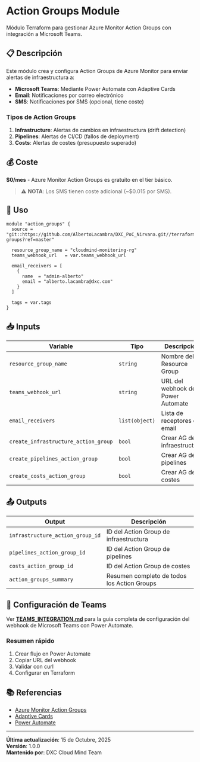 # Action Groups Module

Módulo Terraform para gestionar Azure Monitor Action Groups con integración a Microsoft Teams.

## 📋 Descripción

Este módulo crea y configura Action Groups de Azure Monitor para enviar alertas de infraestructura a:

- **Microsoft Teams**: Mediante Power Automate con Adaptive Cards
- **Email**: Notificaciones por correo electrónico  
- **SMS**: Notificaciones por SMS (opcional, tiene coste)

### Tipos de Action Groups

1. **Infrastructure**: Alertas de cambios en infraestructura (drift detection)
2. **Pipelines**: Alertas de CI/CD (fallos de deployment)
3. **Costs**: Alertas de costes (presupuesto superado)

## 💰 Coste

**$0/mes** - Azure Monitor Action Groups es gratuito en el tier básico.

> ⚠️ **NOTA**: Los SMS tienen coste adicional (~$0.015 por SMS).

## 🚀 Uso

```hcl
module "action_groups" {
  source = "git::https://github.com/AlbertoLacambra/DXC_PoC_Nirvana.git//terraform/modules/action-groups?ref=master"

  resource_group_name = "cloudmind-monitoring-rg"
  teams_webhook_url   = var.teams_webhook_url
  
  email_receivers = [
    {
      name  = "admin-alberto"
      email = "alberto.lacambra@dxc.com"
    }
  ]
  
  tags = var.tags
}
```

## 📥 Inputs

| Variable | Tipo | Descripción | Default | Requerido |
|----------|------|-------------|---------|-----------|
| `resource_group_name` | `string` | Nombre del Resource Group | - | ✅ |
| `teams_webhook_url` | `string` | URL del webhook de Power Automate | `null` | ❌ |
| `email_receivers` | `list(object)` | Lista de receptores de email | `[]` | ❌ |
| `create_infrastructure_action_group` | `bool` | Crear AG de infraestructura | `true` | ❌ |
| `create_pipelines_action_group` | `bool` | Crear AG de pipelines | `true` | ❌ |
| `create_costs_action_group` | `bool` | Crear AG de costes | `true` | ❌ |

## 📤 Outputs

| Output | Descripción |
|--------|-------------|
| `infrastructure_action_group_id` | ID del Action Group de infraestructura |
| `pipelines_action_group_id` | ID del Action Group de pipelines |
| `costs_action_group_id` | ID del Action Group de costes |
| `action_groups_summary` | Resumen completo de todos los Action Groups |

## 🔧 Configuración de Teams

Ver **[TEAMS_INTEGRATION.md](./TEAMS_INTEGRATION.md)** para la guía completa de configuración del webhook de Microsoft Teams con Power Automate.

### Resumen rápido

1. Crear flujo en Power Automate
2. Copiar URL del webhook
3. Validar con curl
4. Configurar en Terraform

## 📚 Referencias

- [Azure Monitor Action Groups](https://learn.microsoft.com/es-es/azure/azure-monitor/alerts/action-groups)
- [Adaptive Cards](https://adaptivecards.io/)
- [Power Automate](https://learn.microsoft.com/es-es/power-automate/)

---

**Última actualización**: 15 de Octubre, 2025  
**Versión**: 1.0.0  
**Mantenido por**: DXC Cloud Mind Team
